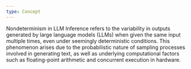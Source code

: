 ```yaml
---
type: Concept
---
```


Nondeterminism in LLM Inference refers to the variability in outputs generated by large language models (LLMs) when given the same input multiple times, even under seemingly deterministic conditions. This phenomenon arises due to the probabilistic nature of sampling processes involved in generating text, as well as underlying computational factors such as floating-point arithmetic and concurrent execution in hardware.